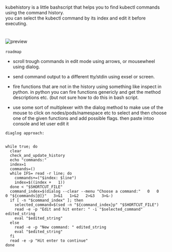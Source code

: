 
#
kubehistory is a little bashscript that helps you to find kubectl commands using the command history.
<br>
you can select the kubectl command by its index and edit it before executing.
#
![preview](https://github.com/ji-soft/kubehistory/blob/main/preview.png?raw=true)
<br>
<br>
`roadmap
`
<br>


- scroll trough commands in edit mode using arrows, or mousewheel using dialog.


- send command output to a different tty/stdin using exsel or screen.


- fire functions that are not in the history using something like inspect in python. in python you can fire functions genericly and get the method descriptions etc. (but not sure how to do this in bash script.


- use some sort of multiplexer with the dialog method to make use of the mouse to click on nodes/pods/namespace etc to select and then choose one of the given functions and add  possible flags. then paste intoo console and let user edit it  


`diaglog approach:`
<br>

```

while true; do
  clear
  check_and_update_history
  echo "commands:"
  index=1
  commands=()
  while IFS= read -r line; do
    commands+=("$index: $line")
    index=$((index +   1))
  done < "$SHORTCUT_FILE"
  command_index=$(dialog --clear --menu "Choose a command:"   0   0   0 "${commands[@]}"   3>&1   1>&2   2>&3   3>&-)
  if [ -n "$command_index" ]; then
    selected_command=$(sed -n "${command_index}p" "$SHORTCUT_FILE")
    read -e -p "Edit and hit enter: " -i "$selected_command" edited_string
    eval "$edited_string"
  else
    read -e -p "New command: " edited_string
    eval "$edited_string"
  fi
  read -e -p "Hit enter to continue"
done
 ```
 


